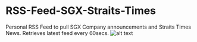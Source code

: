 # RSS-Feed-SGX-Straits-Times
Personal RSS Feed to pull SGX Company announcements and Straits Times News. Retrieves latest feed every 60secs.
![alt text](https://raw.githubusercontent.com/markbala/RSS-Feed-SGX-Straits-Times/edit/master/Capture.png)
